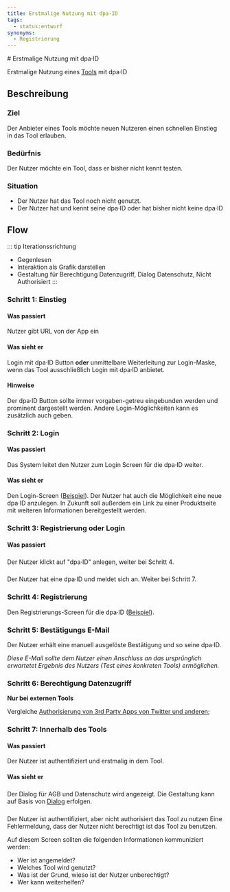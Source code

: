 ```yaml
---
title: Erstmalige Nutzung mit dpa·ID
tags:
  - status:entwurf
synonyms:
  - Registrierung
---
```

<TagList :items="$page.frontmatter.tags" title="Tags" />
# Erstmalige Nutzung mit dpa·ID

Erstmalige Nutzung eines [Tools](../werteinheiten-und-akteure/tool.md) mit dpa·ID

## Beschreibung

### Ziel
Der Anbieter eines Tools möchte neuen Nutzeren einen schnellen Einstieg in das Tool erlauben.

### Bedürfnis
Der Nutzer möchte ein Tool, dass er bisher nicht kennt testen.

### Situation
- Der Nutzer hat das Tool noch nicht genutzt.
- Der Nutzer hat und kennt seine dpa·ID oder hat bisher nicht keine dpa·ID


## Flow

::: tip Iterationssrichtung
- Gegenlesen
- Interaktion als Grafik darstellen
- Gestaltung für Berechtigung Datenzugriff, Dialog Datenschutz, Nicht Authorisiert
:::

<!-- ![](./anmelden/ixd-anmelden-flow.png)-->

### <Step number="1" /> Schritt 1: Einstieg

#### Was passiert
Nutzer gibt URL von der App ein

#### Was sieht er
Login mit dpa·ID Button
**oder** unmittelbare Weiterleitung zur Login-Maske, wenn das Tool ausschließlich Login mit dpa·ID anbietet.

#### Hinweise
Der dpa·ID Button sollte immer vorgaben-getreu eingebunden werden und prominent dargestellt werden. Andere Login-Möglichkeiten kann es zusätzlich auch geben.

### <Step number="2" /> Schritt 2: Login

#### Was passiert
Das System leitet den Nutzer zum Login Screen für die dpa·ID weiter.

#### Was sieht er

Den Login-Screen ([Beispiel](https://staging.dpa-id.de/cas/login?service=https://devel.agenda-reloaded.de/useradmin/tokenexchange?service=https://devel.agenda-reloaded.de/app/home&locale=de)). Der Nutzer hat auch die Möglichkeit eine neue dpa·ID anzulegen.
In Zukunft soll außerdem ein Link zu einer Produktseite mit weiteren Informationen
bereitgestellt werden.

### <Step number="3" /> Schritt 3: Registrierung oder Login

#### Was passiert

##### <Step number="3a" />
Der Nutzer klickt auf "dpa·ID" anlegen, weiter bei Schritt 4.

##### <Step number="3b" />
Der Nutzer hat eine dpa·ID und meldet sich an. Weiter bei Schritt 7.

### <Step number="4" /> Schritt 4: Registrierung

Den Registrierungs-Screen für die dpa·ID ([Beispiel](https://sso.dpa-id.de/useradmin/register)).

### <Step number="5" /> Schritt 5: Bestätigungs E-Mail

Der Nutzer erhält eine manuell ausgelöste Bestätigung und so seine dpa·ID.

*Diese E-Mail sollte dem Nutzer einen Anschluss an das ursprünglich erwartetet Ergebnis des Nutzers (Test eines konkreten Tools) ermöglichen.*

### <Step number="6" /> Schritt 6: Berechtigung Datenzugriff

**Nur bei externen Tools**

Vergleiche [Authorisierung von 3rd Party Apps von Twitter und anderen](https://www.google.de/search?biw=1282&bih=697&tbm=isch&sa=1&ei=9ipHW6a0IsiVsAGasYugAg&q=authorize+app&oq=authorize+app&gs_l=img.3..0i19k1.9913.9913.0.10062.1.1.0.0.0.0.102.102.0j1.1.0....0...1c.1.64.img..0.1.101....0.fbjr-z7r29Q);

### <Step number="7" /> Schritt 7: Innerhalb des Tools

#### Was passiert
Der Nutzer ist authentifiziert und erstmalig in dem Tool.

#### Was sieht er

##### <Step number="7a" />
Der Dialog für AGB und Datenschutz wird angezeigt. Die Gestaltung kann auf Basis von [Dialog](../komponenten/dialog.md) erfolgen.

##### <Step number="7b" />
Der Nutzer ist authentifiziert, aber nicht authorisiert das Tool zu nutzen
Eine Fehlermeldung, dass der Nutzer nicht berechtigt ist das Tool zu benutzen.

Auf diesem Screen sollten die folgenden Informationen kommuniziert werden:

- Wer ist angemeldet?
- Welches Tool wird genutzt?
- Was ist der Grund, wieso ist der Nutzer unberechtigt?
- Wer kann weiterhelfen?
